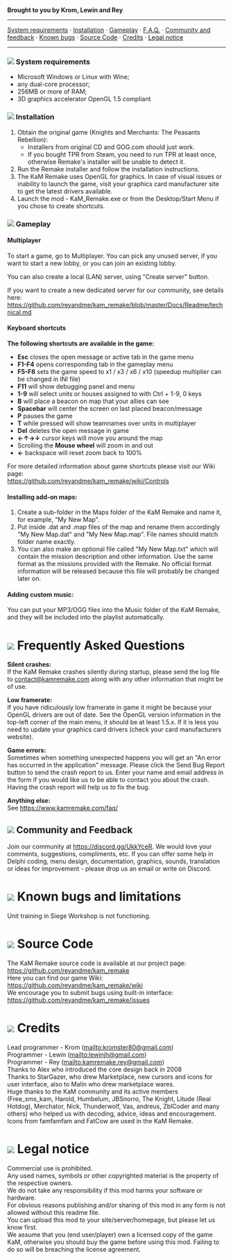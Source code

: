 **Brought to you by Krom, Lewin and Rey**

---

[System requirements](#system-requirements) · [Installation](#installation) · [Gameplay](#gameplay) · [F.A.Q.](#frequently-asked-questions) · [Community and feedback](#community-and-feedback) · [Known bugs](#known-bugs-and-limitations) · [Source Code](#source-code) · [Credits](#credits) · [Legal notice](#legal-notice)

---

### ![](Readme/GUI_0310.gif) System requirements

- Microsoft Windows or Linux with Wine;
- any dual-core processor;
- 256MB or more of RAM;
- 3D graphics accelerator OpenGL 1.5 compliant

### ![](Readme/GUI_0303.gif) Installation

1. Obtain the original game (Knights and Merchants: The Peasants Rebellion):
	- Installers from original CD and GOG.com should just work.
	- If you bought TPR from Steam, you need to run TPR at least once, otherwise Remake's installer will be unable to detect it.
1. Run the Remake installer and follow the installation instructions.
1. The KaM Remake uses OpenGL for graphics. In case of visual issues or inability to launch the game, visit your graphics card manufacturer site to get the latest drivers available.
1. Launch the mod - KaM_Remake.exe or from the Desktop/Start Menu if you chose to create shortcuts.

### ![](Readme/GUI_0312.gif) Gameplay

#### Multiplayer
To start a game, go to Multiplayer. You can pick any unused server, if you want to start a new lobby, or you can join an existing lobby.

You can also create a local (LAN) server, using "Create server" button.

If you want to create a new dedicated server for our community, see details here: <https://github.com/reyandme/kam_remake/blob/master/Docs/Readme/technical.md>

#### Keyboard shortcuts
**The following shortcuts are available in the game:**

- **Esc** closes the open message or active tab in the game menu
- **F1-F4** opens corresponding tab in the gameplay menu
- **F5-F8** sets the game speed to x1 / x3 / x6 / x10 (speedup multiplier can be changed in INI file)
- **F11** will show debugging panel and menu
- **1-9** will select units or houses assigned to with Ctrl + 1-9, 0 keys
- **B** will place a beacon on map that your allies can see
- **Spacebar** will center the screen on last placed beacon/message
- **P** pauses the game
- **T** while pressed will show teamnames over units in multiplayer
- **Del** deletes the open message in game
- **←↑→↓** cursor keys will move you around the map
- Scrolling the **Mouse wheel** will zoom in and out
- **←** backspace will reset zoom back to 100%

For more detailed information about game shortcuts please visit our Wiki page:  
<https://github.com/reyandme/kam_remake/wiki/Controls>

#### Installing add-on maps:
1. Create a sub-folder in the Maps folder of the KaM Remake and name it, for example, "My New Map".
2. Put inside .dat and .map files of the map and rename them accordingly "My New Map.dat" and "My New Map.map". File names should match folder name exactly.
3. You can also make an optional file called "My New Map.txt" which will contain the mission description and other information. Use the same format as the missions provided with the Remake. No official format information will be released because this file will probably be changed later on. 

#### Adding custom music:
You can put your MP3/OGG files into the Music folder of the KaM Remake, and they will be included into the playlist automatically.

# ![](Readme/GUI_0311.gif) Frequently Asked Questions
**Silent crashes:**  
If the KaM Remake crashes silently during startup, please send the log file to contact@kamremake.com along with any other information that might be of use.

**Low framerate:**  
If you have ridiculously low framerate in game it might be because your OpenGL drivers are out of date. See the OpenGL version information in the top-left corner of the main menu, it should be at least 1.5.x. If it is less you need to update your graphics card drivers (check your card manufacturers website).

**Game errors:**  
Sometimes when something unexpected happens you will get an "An error has occurred in the application" message. Please click the Send Bug Report button to send the crash report to us. Enter your name and email address in the form if you would like us to be able to contact you about the crash. Having the crash report will help us to fix the bug.

**Anything else:**  
See <https://www.kamremake.com/faq/>

## ![](Readme/GUI_0323.gif) Community and Feedback

Join our community at <https://discord.gg/UkkYceR>. We would love your comments, suggestions, compliments, etc.
If you can offer some help in Delphi coding, menu design, documentation, graphics, sounds, translation or ideas for improvement - please drop us an email or write on Discord. 

# ![](Readme/GUI_0304.gif) Known bugs and limitations

Unit training in Siege Workshop is not functioning.

# ![](Readme/GUI_0308.gif) Source Code

The KaM Remake source code is available at our project page:  
<https://github.com/reyandme/kam_remake>  
Here you can find our game Wiki:  
<https://github.com/reyandme/kam_remake/wiki>  
We encourage you to submit bugs using built-in interface:  
<https://github.com/reyandme/kam_remake/issues>  

# ![](Readme/GUI_0314.gif) Credits

Lead programmer - Krom (<mailto:kromster80@gmail.com>)  
Programmer - Lewin (<mailto:lewinjh@gmail.com>)  
Programmer - Rey (<mailto:kamremake.rey@gmail.com>)  
Thanks to Alex who introduced the core design back in 2008  
Thanks to StarGazer, who drew Marketplace, new cursors and icons for user interface, also to Malin who drew marketplace wares.  
Huge thanks to the KaM community and its active members (Free_sms_kam, Harold, Humbelum, JBSnorro, The Knight, Litude (Real Hotdog), Merchator, Nick, Thunderwolf, Vas, andreus, ZblCoder and many others) who helped us with decoding, advice, ideas and encouragement.  
Icons from famfamfam and FatCow are used in the KaM Remake.  

# ![](Readme/GUI_0322.gif) Legal notice

Commercial use is prohibited.  
Any used names, symbols or other copyrighted material is the property of the respective owners.  
We do not take any responsibility if this mod harms your software or hardware.  
For obvious reasons publishing and/or sharing of this mod in any form is not allowed without this readme file.  
You can upload this mod to your site/server/homepage, but please let us know first.  
We assume that you (end user/player) own a licensed copy of the game KaM, otherwise you should buy the game before using this mod. Failing to do so will be breaching the license agreement.  